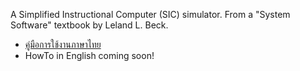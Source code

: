 A Simplified Instructional Computer (SIC) simulator. From a "System Software" textbook by Leland L. Beck.

  * [คู่มือการใช้งานภาษาไทย](HowToTH.md)
  * HowTo in English coming soon!